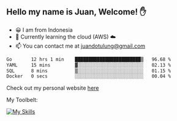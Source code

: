 ## Hello my name is Juan, Welcome! ✋

- 😀 I am from Indonesia
- 📖 Currently learning the cloud (AWS) ☁️
- 📫 You can contact me at juandotulung@gmail.com

<!--START_SECTION:waka-->

```txt
Go       12 hrs 1 min    ████████████████████████▒   96.68 %
YAML     15 mins         ▓░░░░░░░░░░░░░░░░░░░░░░░░   02.13 %
SQL      8 mins          ▒░░░░░░░░░░░░░░░░░░░░░░░░   01.15 %
Docker   0 secs          ░░░░░░░░░░░░░░░░░░░░░░░░░   00.04 %
```

<!--END_SECTION:waka-->

Check out my personal website [here](https://juanchristian.com)

My Toolbelt:

[![My Skills](https://skillicons.dev/icons?i=go,js,ts,nodejs,express,react,nextjs,vue,tailwind,vite,html,css,python,php,aws,bash,linux,postgres,mysql,redis,kafka,docker,vercel,netlify,vscode,figma)](https://skillicons.dev)

